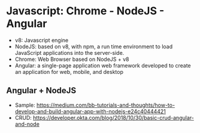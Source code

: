 # Javascript: Chrome - NodeJS - Angular
- v8: Javascript engine
- NodeJS: based on v8, with npm, a run time environment to load JavaScript applications into the server-side. 
- Chrome: Web Browser based on NodeJS + v8
- Angular: a single-page application web framework developed to create an application for web, mobile, and desktop 

## Angular + NodeJS
- Sample: https://medium.com/bb-tutorials-and-thoughts/how-to-develop-and-build-angular-app-with-nodejs-e24c40444421
- CRUD: https://developer.okta.com/blog/2018/10/30/basic-crud-angular-and-node

